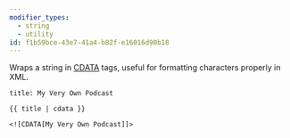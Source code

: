 ```yaml
---
modifier_types:
  - string
  - utility
id: f1b59bce-43e7-41a4-b82f-e16016d90b18
---
```

Wraps a string in [CDATA][cdata] tags, useful for formatting characters properly in XML.

```.language-yaml
title: My Very Own Podcast
```

```
{{ title | cdata }}
```

```.language-output
<![CDATA[My Very Own Podcast]]>
```

[cdata]: https://en.wikipedia.org/wiki/CDATA
